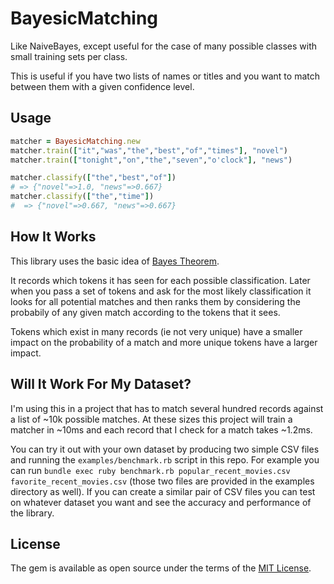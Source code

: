# BayesicMatching

Like NaiveBayes, except useful for the case of many possible classes with small training sets per class.

This is useful if you have two lists of names or titles and you want to match between them with a given confidence level.

## Usage

```ruby
matcher = BayesicMatching.new
matcher.train(["it","was","the","best","of","times"], "novel")
matcher.train(["tonight","on","the","seven","o'clock"], "news")

matcher.classify(["the","best","of"])
# => {"novel"=>1.0, "news"=>0.667}
matcher.classify(["the","time"])
#  => {"novel"=>0.667, "news"=>0.667}
``` 

## How It Works

This library uses the basic idea of [Bayes Theorem](https://en.wikipedia.org/wiki/Bayes%27_theorem).

It records which tokens it has seen for each possible classification. Later when you pass a set of tokens and ask for the most likely classification it looks for all potential matches and then ranks them by considering the probabily of any given match according to the tokens that it sees.

Tokens which exist in many records (ie not very unique) have a smaller impact on the probability of a match and more unique tokens have a larger impact.

## Will It Work For My Dataset?

I'm using this in a project that has to match several hundred records against a list of ~10k possible matches.
At these sizes this project will train a matcher in ~10ms and each record that I check for a match takes ~1.2ms.

You can try it out with your own dataset by producing two simple CSV files and running the `examples/benchmark.rb` script in this repo.
For example you can run `bundle exec ruby benchmark.rb popular_recent_movies.csv favorite_recent_movies.csv` (those two files are provided in the examples directory as well).
If you can create a similar pair of CSV files you can test on whatever dataset you want and see the accuracy and performance of the library.

## License

The gem is available as open source under the terms of the [MIT License](https://opensource.org/licenses/MIT).
